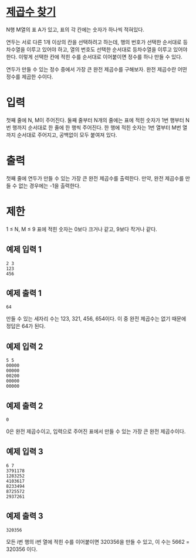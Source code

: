 # [제곱수 찾기](https://www.acmicpc.net/problem/1025)

N행 M열의 표 A가 있고, 표의 각 칸에는 숫자가 하나씩 적혀있다.

연두는 서로 다른 1개 이상의 칸을 선택하려고 하는데, 행의 번호가 선택한 순서대로 등차수열을 이루고 있어야 하고, 열의 번호도 선택한 순서대로 등차수열을 이루고 있어야 한다. 이렇게 선택한 칸에 적힌 수를 순서대로 이어붙이면 정수를 하나 만들 수 있다.

연두가 만들 수 있는 정수 중에서 가장 큰 완전 제곱수를 구해보자. 완전 제곱수란 어떤 정수를 제곱한 수이다.

# 입력
첫째 줄에 N, M이 주어진다. 둘째 줄부터 N개의 줄에는 표에 적힌 숫자가 1번 행부터 N번 행까지 순서대로 한 줄에 한 행씩 주어진다. 한 행에 적힌 숫자는 1번 열부터 M번 열까지 순서대로 주어지고, 공백없이 모두 붙여져 있다.

# 출력
첫째 줄에 연두가 만들 수 있는 가장 큰 완전 제곱수를 출력한다. 만약, 완전 제곱수를 만들 수 없는 경우에는 -1을 출력한다.

# 제한
1 ≤ N, M ≤ 9
표에 적힌 숫자는 0보다 크거나 같고, 9보다 작거나 같다.

## 예제 입력 1 
```
2 3
123
456
```
## 예제 출력 1 
```
64
```
만들 수 있는 세자리 수는 123, 321, 456, 654이다. 이 중 완전 제곱수는 없기 때문에 정답은 64가 된다.

## 예제 입력 2
```
5 5
00000
00000
00200
00000
00000
```
## 예제 출력 2
```
0
```
0은 완전 제곱수이고, 입력으로 주어진 표에서 만들 수 있는 가장 큰 완전 제곱수이다.

## 예제 입력 3
```
6 7
3791178
1283252
4103617
8233494
8725572
2937261
```
## 예제 출력 3
```
320356
```
모든 i번 행의 i번 열에 적힌 수를 이어붙이면 320356을 만들 수 있고, 이 수는 5662 = 320356 이다.

